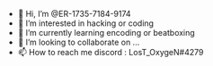 - 👋 Hi, I’m @ER-1735-7184-9174
- 👀 I’m interested in hacking or coding
- 🌱 I’m currently learning encoding or beatboxing
- 💞️ I’m looking to collaborate on ...
- 📫 How to reach me discord : LosT_OxygeN#4279

<!---
ER-1735-7184-9174/ER-1735-7184-9174 is a ✨ special ✨ repository because its `README.md` (this file) appears on your GitHub profile.
You can click the Preview link to take a look at your changes.
--->
